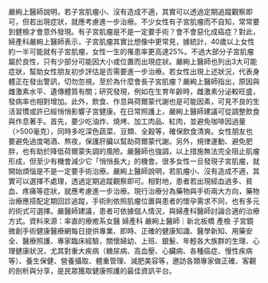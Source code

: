嚴絢上醫師說明，若子宮肌瘤小、沒有造成不適，其實可以透過定期追蹤觀察即可，但若出現症狀，就應考慮進一步治療。不少女性有子宮肌瘤而不自知，常常要到健檢才會意外發現。有子宮肌瘤是不是一定要手術？會不會惡化成癌症？對此，婦產科嚴絢上醫師表示，子宮肌瘤其實比想像中更常見，據統計，40歲以上女性約一半可能就有子宮肌瘤，女性一生的罹患率更高達25%。不過大部分子宮肌瘤屬於良性，只有少部分可能因大小或位置而出現症狀。嚴絢上醫師也列出3大可能症狀，幫助女性朋友初步評估是否需要進一步治療。若女性出現上述狀況，代表身體正在發出警訊，切勿忽視。至於為什麼會長子宮肌瘤？嚴絢上醫師指出，原因與雌激素水平、遺傳體質有關；研究發現，例如在生育年齡時，雌激素分泌較旺盛，發病率也相對增加。此外，飲食、作息與荷爾蒙代謝也是可能因素，可見不良的生活習慣或許已經悄悄影響子宮健康。在日常照護上，嚴絢上醫師建議可從調整飲食與作息著手。首先，要少吃油炸、燒烤、加工肉品、紅肉，並避免咖啡因過量（>500毫克），同時多吃深色蔬菜、豆類、全穀等，確保飲食清爽。女性朋友也要避免過度喝酒、熬夜，保護肝臟以幫助荷爾蒙代謝。另外，規律運動、避免肥胖，也有助於降低荷爾蒙失調的風險。嚴醫師也強調，以上措施無法完全阻止肌瘤形成，但至少有機會減少它「悄悄長大」的機會。很多女性一旦發現子宮肌瘤，就開始煩惱是不是一定要手術治療。嚴絢上醫師說明，若肌瘤小、沒有造成不適，其實可以選擇不處理，透過定期追蹤觀察即可。相對地，患者若出現經血過多、貧血、疼痛等症狀，就應考慮進一步治療。現行治療分為藥物與手術兩大方向，藥物治療應搭配定期回診追蹤，手術則依照肌瘤位置與患者的懷孕需求不同，也有多元的術式可選擇。嚴醫師建議，患者可依據個人情況，與婦產科醫師討論合適的治療方式。資料來源：率直的療癒系女醫 婦產科 嚴絢上醫師｜新北板橋 產檢 子宮鏡 微創手術健康醫療網每日提供專業、即時、正確的健康知識、醫學新知、用藥安全、醫療照護、專家臨床經驗，關懷婦幼、上班、銀髮、年輕各大族群的生理、心理健康狀況，尤其對重大疾病（糖尿病、高血壓、心臟病、各種癌症、慢性疾病等）、養生保健、營養攝取、體重管理、減肥美容等，邀訪各類專家做正確、客觀的剖析與分享，是民眾獲取健康照護的最佳資訊平台。